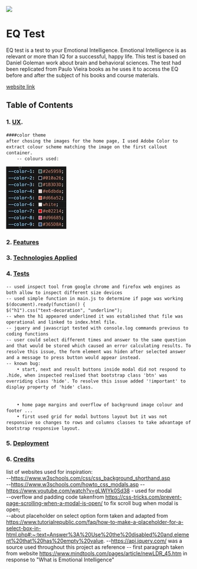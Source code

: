 <img src="https://codeinstitute.s3.amazonaws.com/fullstack/ci_logo_small.png" style="margin: 0;">

# EQ Test

EQ test is a test to your Emotional Intelligence. Emotional Intelligence is as relevant or more than IQ for a successful, happy life.
This test is based on Daniel Goleman work about brain and behavioral sciences. The test had been replicated from Paulo Vieira books as he uses it to access the EQ before and after the subject of his books and course materials.

[website link](#https://veraleitaodev.github.io/EQ_test/)

## Table of Contents

### 1. [UX](#ux).

    ####color theme
    after chosing the images for the home page, I used Adobe Color to extract colour scheme matching the image on the first callout container.
        -- colours used:

<img src="assets/images/color-scheme.jpeg"> 
            
### 2. [Features](#features)
### 3. [Technologies Applied](#technologies-applied)
### 4. [Tests](#tests)  
    -- used inspect tool from google chrome and firefox web engines as both allow to inspect different size devices  
    -- used simple function in main.js to determine if page was working $(document).ready(function() {
    $("h1").css("text-decoration", "underline");  
    -- when the h1 appeared underlined it was established that file was operational and linked to index.html file.  
    -- jquery and javascript tested with console.log commands previous to coding functions
    -- user could select different times and answer to the same question and that would be stored which caused an error calculating results. To resolve this issue, the form element was hiden after selected answer and a message to press button would appear instead.
    -- known bug: 
        • start, next and result buttons inside modal did not respond to .hide, when inspected realised that bootstrap class 'btn' was overriding class 'hide'. To resolve this issue added '!important' to display property of 'hide' class.  


        • home page margins and overflow of background image colour and footer ...
        • first used grid for modal buttons layout but it was not responsive so changes to rows and columns classes to take advantage of bootstrap responsive layout.  
        
### 5. [Deployment](#deployment)
### 6. [Credits](#credits)
list of websites used for inspiration:  
    --https://www.w3schools.com/css/css_background_shorthand.asp  
    --https://www.w3schools.com/howto_css_modals.asp
    --https://www.youtube.com/watch?v=gLWIYk0Sd38 - used for modal  
    --overflow and padding code takenfrom https://css-tricks.com/prevent-page-scrolling-when-a-modal-is-open/ to fix scroll bug when modal is open;  
    --about placeholder on select option form taken and adapted from https://www.tutorialrepublic.com/faq/how-to-make-a-placeholder-for-a-select-box-in-html.php#:~:text=Answer%3A%20Use%20the%20disabled%20and,element%20that%20has%20empty%20value.
    --https://api.jquery.com/ was a source used throughout this project as reference
    -- first paragraph taken from website https://www.mindtools.com/pages/article/newLDR_45.htm in response to "What is Emotional Intelligence"
